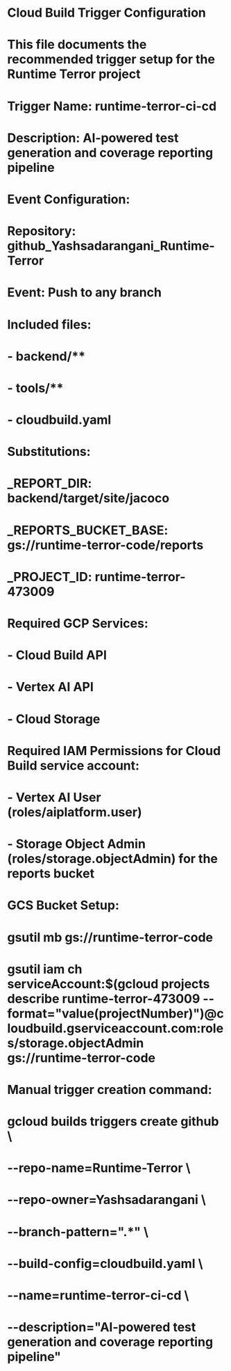 # Cloud Build Trigger Configuration
# This file documents the recommended trigger setup for the Runtime Terror project

# Trigger Name: runtime-terror-ci-cd
# Description: AI-powered test generation and coverage reporting pipeline

# Event Configuration:
#   Repository: github_Yashsadarangani_Runtime-Terror
#   Event: Push to any branch
#   Included files: 
#     - backend/**
#     - tools/**
#     - cloudbuild.yaml

# Substitutions:
#   _REPORT_DIR: backend/target/site/jacoco
#   _REPORTS_BUCKET_BASE: gs://runtime-terror-code/reports
#   _PROJECT_ID: runtime-terror-473009

# Required GCP Services:
#   - Cloud Build API
#   - Vertex AI API
#   - Cloud Storage

# Required IAM Permissions for Cloud Build service account:
#   - Vertex AI User (roles/aiplatform.user)
#   - Storage Object Admin (roles/storage.objectAdmin) for the reports bucket

# GCS Bucket Setup:
# gsutil mb gs://runtime-terror-code
# gsutil iam ch serviceAccount:$(gcloud projects describe runtime-terror-473009 --format="value(projectNumber)")@cloudbuild.gserviceaccount.com:roles/storage.objectAdmin gs://runtime-terror-code

# Manual trigger creation command:
# gcloud builds triggers create github \
#   --repo-name=Runtime-Terror \
#   --repo-owner=Yashsadarangani \
#   --branch-pattern=".*" \
#   --build-config=cloudbuild.yaml \
#   --name=runtime-terror-ci-cd \
#   --description="AI-powered test generation and coverage reporting pipeline"